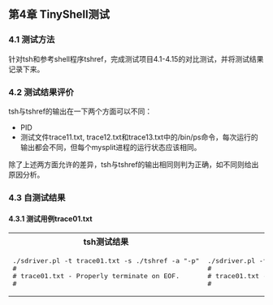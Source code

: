 ## 第4章 TinyShell测试

### 4.1 测试方法

针对tsh和参考shell程序tshref，完成测试项目4.1-4.15的对比测试，并将测试结果记录下来。

### 4.2 测试结果评价

tsh与tshref的输出在一下两个方面可以不同：
+ PID
+ 测试文件trace11.txt, trace12.txt和trace13.txt中的/bin/ps命令，每次运行的输出都会不同，但每个mysplit进程的运行状态应该相同。

除了上述两方面允许的差异，tsh与tshref的输出相同则判为正确，如不同则给出原因分析。

### 4.3 自测试结果

#### 4.3.1 测试用例trace01.txt

<table style="width:100%">
  <tr>
    <th>tsh测试结果</th>
    <th>tshref测试结果</th> 
  </tr>
  
  <tr>
    <td><pre>./sdriver.pl -t trace01.txt -s ./tshref -a "-p"
#
# trace01.txt - Properly terminate on EOF.
#</pre></td>
    <td><pre>./sdriver.pl -t trace01.txt -s ./tshref -a "-p"
#
# trace01.txt - Properly terminate on EOF.
#</pre></td>
  </tr>
</table>




